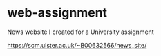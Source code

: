 # web-assignment

News website I created for a University assignment

https://scm.ulster.ac.uk/~B00632566/news_site/
